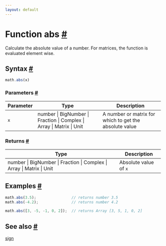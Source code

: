 ```yaml
---
layout: default
---
```


<!-- Note: This file is automatically generated from source code comments. Changes made in this file will be overridden. -->

<h1 id="function-abs">Function abs <a href="#function-abs" title="Permalink">#</a></h1>

Calculate the absolute value of a number. For matrices, the function is
evaluated element wise.


<h2 id="syntax">Syntax <a href="#syntax" title="Permalink">#</a></h2>

```js
math.abs(x)
```

<h3 id="parameters">Parameters <a href="#parameters" title="Permalink">#</a></h3>

Parameter | Type | Description
--------- | ---- | -----------
`x` | number &#124; BigNumber &#124; Fraction &#124; Complex &#124; Array &#124; Matrix &#124; Unit |  A number or matrix for which to get the absolute value

<h3 id="returns">Returns <a href="#returns" title="Permalink">#</a></h3>

Type | Description
---- | -----------
number &#124; BigNumber &#124; Fraction &#124; Complex &#124; Array &#124; Matrix &#124; Unit |  Absolute value of `x`


<h2 id="examples">Examples <a href="#examples" title="Permalink">#</a></h2>

```js
math.abs(3.5);                // returns number 3.5
math.abs(-4.2);               // returns number 4.2

math.abs([3, -5, -1, 0, 2]);  // returns Array [3, 5, 1, 0, 2]
```


<h2 id="see-also">See also <a href="#see-also" title="Permalink">#</a></h2>

[sign](sign.html)
